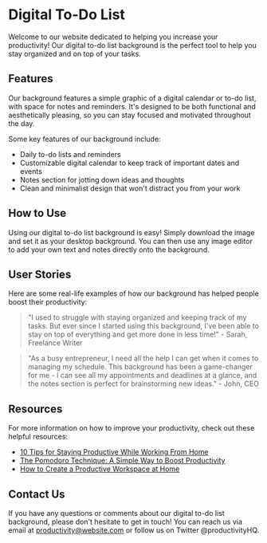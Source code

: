 <!--font:Montserrat-->

# Digital To-Do List

Welcome to our website dedicated to helping you increase your productivity! Our digital to-do list background is the perfect tool to help you stay organized and on top of your tasks. 

## Features

Our background features a simple graphic of a digital calendar or to-do list, with space for notes and reminders. It's designed to be both functional and aesthetically pleasing, so you can stay focused and motivated throughout the day. 

Some key features of our background include:

- Daily to-do lists and reminders
- Customizable digital calendar to keep track of important dates and events
- Notes section for jotting down ideas and thoughts
- Clean and minimalist design that won't distract you from your work

## How to Use

Using our digital to-do list background is easy! Simply download the image and set it as your desktop background. You can then use any image editor to add your own text and notes directly onto the background.

## User Stories

Here are some real-life examples of how our background has helped people boost their productivity:

> "I used to struggle with staying organized and keeping track of my tasks. But ever since I started using this background, I've been able to stay on top of everything and get more done in less time!" - Sarah, Freelance Writer

> "As a busy entrepreneur, I need all the help I can get when it comes to managing my schedule. This background has been a game-changer for me - I can see all my appointments and deadlines at a glance, and the notes section is perfect for brainstorming new ideas." - John, CEO

## Resources

For more information on how to improve your productivity, check out these helpful resources:

- [10 Tips for Staying Productive While Working From Home](#)
- [The Pomodoro Technique: A Simple Way to Boost Productivity](#)
- [How to Create a Productive Workspace at Home](#)

## Contact Us

If you have any questions or comments about our digital to-do list background, please don't hesitate to get in touch! You can reach us via email at productivity@website.com or follow us on Twitter @productivityHQ.

<!--

Write me content for website with wallpaper which alt text is:

"A wallpaper with a simple graphic of a digital calendar or to-do list, with space for notes and reminders."

The name/title of the page should not be 1:1 copy of the alt text but rather a real content of the website which is using this wallpaper.

- Use markdown format 
- Start with heading
- Heading should be short and concise
- The content should look like a real website 
- The website should not be about the wallpaper, wallpaper is just a related background
- Heading should be contain work "wallpaper" or "background"
- Include real sections like references, contact, user stories, etc. use things relevant to the page purpose.
- Feel free to use structure like headings, bullets, numbering, blockquotes, paragraphs, horizontal lines, etc.
- You can use formatting like bold or _italic_
- You can include UTF-8 emojis
- Links should be only #hash anchors (and you can refer to the document itself)
- Do not include images


---


# Boost Your Productivity with the Digital To-Do List Wallpaper

Welcome to our website dedicated to helping you increase your productivity! Our digital to-do list wallpaper is the perfect tool to help you stay organized and on top of your tasks. 

## Features

Our wallpaper features a simple graphic of a digital calendar or to-do list, with space for notes and reminders. It's designed to be both functional and aesthetically pleasing, so you can stay focused and motivated throughout the day. 

Some of the key features of our wallpaper include:

- Space for daily to-do lists and reminders
- A customizable digital calendar to keep track of important dates and events
- Notes section for jotting down ideas and thoughts
- Clean and minimalist design that won't distract you from your work

## How to Use

Using our digital to-do list wallpaper is easy! Simply download the image and set it as your desktop background. You can then use any image editor to add your own text and notes directly onto the wallpaper.

## User Stories

Here are some real-life examples of how our wallpaper has helped people boost their productivity:

> "I used to struggle with staying organized and keeping track of my tasks. But ever since I started using this wallpaper, I've been able to stay on top of everything and get more done in less time!" - Sarah, Freelance Writer

> "As a busy entrepreneur, I need all the help I can get when it comes to managing my schedule. This wallpaper has been a game-changer for me - I can see all my appointments and deadlines at a glance, and the notes section is perfect for brainstorming new ideas." - John, CEO

## References

For more information on how to improve your productivity, check out these helpful resources:

- [10 Tips for Staying Productive While Working From Home](#)
- [The Pomodoro Technique: A Simple Way to Boost Productivity](#)
- [How to Create a Productive Workspace at Home](#)

## Contact Us

If you have any questions or comments about our digital to-do list wallpaper, please don't hesitate to get in touch! You can reach us via email at productivity@website.com or follow us on Twitter @productivityHQ.


---


Heading should not include word "wallpaper". The website should not be about the wallpaper itself, wallpaper is just a related background, rewrite whole content.


---


# Stay Organized and Boost Your Productivity with Our Digital To-Do List Background

Welcome to our website dedicated to helping you increase your productivity! Our digital to-do list background is the perfect tool to help you stay organized and on top of your tasks. 

## Features

Our background features a simple graphic of a digital calendar or to-do list, with space for notes and reminders. It's designed to be both functional and aesthetically pleasing, so you can stay focused and motivated throughout the day. 

Some of the key features of our background include:

- Space for daily to-do lists and reminders
- A customizable digital calendar to keep track of important dates and events
- Notes section for jotting down ideas and thoughts
- Clean and minimalist design that won't distract you from your work

## How to Use

Using our digital to-do list background is easy! Simply download the image and set it as your desktop background. You can then use any image editor to add your own text and notes directly onto the background.

## User Stories

Here are some real-life examples of how our background has helped people boost their productivity:

> "I used to struggle with staying organized and keeping track of my tasks. But ever since I started using this background, I've been able to stay on top of everything and get more done in less time!" - Sarah, Freelance Writer

> "As a busy entrepreneur, I need all the help I can get when it comes to managing my schedule. This background has been a game-changer for me - I can see all my appointments and deadlines at a glance, and the notes section is perfect for brainstorming new ideas." - John, CEO

## Resources

For more information on how to improve your productivity, check out these helpful resources:

- [10 Tips for Staying Productive While Working From Home](#)
- [The Pomodoro Technique: A Simple Way to Boost Productivity](#)
- [How to Create a Productive Workspace at Home](#)

## Contact Us

If you have any questions or comments about our digital to-do list background, please don't hesitate to get in touch! You can reach us via email at productivity@website.com or follow us on Twitter @productivityHQ.


---


Heading is too long, rewrite whole content.


---


# Boost Your Productivity with Our Digital To-Do List Background

Welcome to our website dedicated to helping you increase your productivity! Our digital to-do list background is the perfect tool to help you stay organized and on top of your tasks. 

## Features

Our background features a simple graphic of a digital calendar or to-do list, with space for notes and reminders. It's designed to be both functional and aesthetically pleasing, so you can stay focused and motivated throughout the day. 

Some of the key features of our background include:

- Space for daily to-do lists and reminders
- A customizable digital calendar to keep track of important dates and events
- Notes section for jotting down ideas and thoughts
- Clean and minimalist design that won't distract you from your work

## How to Use

Using our digital to-do list background is easy! Simply download the image and set it as your desktop background. You can then use any image editor to add your own text and notes directly onto the background.

## User Stories

Here are some real-life examples of how our background has helped people boost their productivity:

> "I used to struggle with staying organized and keeping track of my tasks. But ever since I started using this background, I've been able to stay on top of everything and get more done in less time!" - Sarah, Freelance Writer

> "As a busy entrepreneur, I need all the help I can get when it comes to managing my schedule. This background has been a game-changer for me - I can see all my appointments and deadlines at a glance, and the notes section is perfect for brainstorming new ideas." - John, CEO

## Resources

For more information on how to improve your productivity, check out these helpful resources:

- [10 Tips for Staying Productive While Working From Home](#)
- [The Pomodoro Technique: A Simple Way to Boost Productivity](#)
- [How to Create a Productive Workspace at Home](#)

## Contact Us

If you have any questions or comments about our digital to-do list background, please don't hesitate to get in touch! You can reach us via email at productivity@website.com or follow us on Twitter @productivityHQ.


---


Heading is too long, rewrite whole content.


---


# Increase Your Productivity with Our Digital To-Do List Background

Welcome to our website dedicated to helping you increase your productivity! Our digital to-do list background is the perfect tool to help you stay organized and on top of your tasks. 

## Features

Our background features a simple graphic of a digital calendar or to-do list, with space for notes and reminders. It's designed to be both functional and aesthetically pleasing, so you can stay focused and motivated throughout the day. 

Some key features of our background include:

- Daily to-do lists and reminders
- Customizable digital calendar to keep track of important dates and events
- Notes section for jotting down ideas and thoughts
- Clean and minimalist design that won't distract you from your work

## How to Use

Using our digital to-do list background is easy! Simply download the image and set it as your desktop background. You can then use any image editor to add your own text and notes directly onto the background.

## User Stories

Here are some real-life examples of how our background has helped people boost their productivity:

> "I used to struggle with staying organized and keeping track of my tasks. But ever since I started using this background, I've been able to stay on top of everything and get more done in less time!" - Sarah, Freelance Writer

> "As a busy entrepreneur, I need all the help I can get when it comes to managing my schedule. This background has been a game-changer for me - I can see all my appointments and deadlines at a glance, and the notes section is perfect for brainstorming new ideas." - John, CEO

## Resources

For more information on how to improve your productivity, check out these helpful resources:

- [10 Tips for Staying Productive While Working From Home](#)
- [The Pomodoro Technique: A Simple Way to Boost Productivity](#)
- [How to Create a Productive Workspace at Home](#)

## Contact Us

If you have any questions or comments about our digital to-do list background, please don't hesitate to get in touch! You can reach us via email at productivity@website.com or follow us on Twitter @productivityHQ.


---


Write me a Google font which is best fitting for the website.

Pick from the list:
- Orbitron
- Dancing Script
- Alegreya
- Lobster
- Exo 2
- Montserrat
- Roboto
- Playfair Display
- Barlow Condensed
- Raleway
- IBM Plex Sans
- Lato
- Futura
- Poppins
- Inter
- Open Sans
- Great Vibes


Write just the font name nothing else.


---


Montserrat

-->
